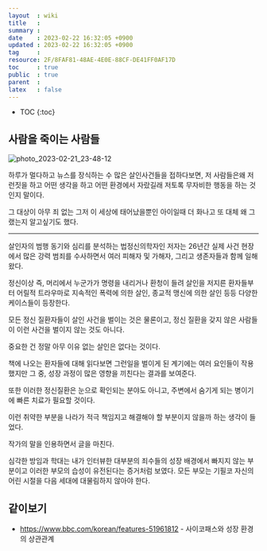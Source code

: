 ```yaml
---
layout  : wiki
title   : 
summary : 
date    : 2023-02-22 16:32:05 +0900
updated : 2023-02-22 16:32:05 +0900
tag     : 
resource: 2F/8FAF81-48AE-4E0E-88CF-DE41FF0AF17D
toc     : true
public  : true
parent  : 
latex   : false
---
```

* TOC
{:toc}

## 사람을 죽이는 사람들

![photo_2023-02-21_23-48-12](https://user-images.githubusercontent.com/85725033/220378224-11980b82-ff45-471f-b3be-c901eec823d5.jpg)

하루가 멀다하고 뉴스를 장식하는 수 많은 살인사건들을 접하다보면, 저 사람들은왜 저런짓을 하고 어떤 생각을 하고 어떤 환경에서 자랐길래 저토록
무자비한 행동을 하는 것인지 말이다.

그 대상이 아무 죄 없는 그저 이 세상에 태어났을뿐인 아이일때 더 화나고 또 대체 왜 그랬는지 알고싶기도 했다.

---

살인자의 범행 동기와 심리를 분석하는 법정신의학자인 저자는 26년간 실제 사건 현장에서 많은 강력 범죄를 수사하면서 여러 피해자 및 가해자,
그리고 생존자들과 함께 일해왔다.

정신이상 즉, 머리에서 누군가가 명령을 내리거나 환청이 들려 살인을 저지른 환자들부터 어릴적 트라우마로 지속적인 폭력에 의한 살인,
종교적 맹신에 의한 살인 등등 다양한 케이스들이 등장한다.

모든 정신 질환자들이 살인 사건을 벌이는 것은 물론이고, 정신 질환을 갖지 않은 사람들이 이런 사건을 벌이지 않는 것도 아니다.

중요한 건 정말 아무 이유 없는 살인은 없다는 것이다.

책에 나오는 환자들에 대해 읽다보면 그런일을 벌이게 된 계기에는 여러 요인들이 작용했지만 그 중, 성장 과정이 많은 영향을 끼친다는 결과를 보여준다.

또한 이러한 정신질환은 눈으로 확인되는 분야도 아니고, 주변에서 숨기게 되는 병이기에 빠른 치료가 필요할 것이다.

이런 취약한 부분을 나라가 적극 책임지고 해결해야 할 부분이지 않을까 하는 생각이 들었다.

작가의 말을 인용하면서 글을 마친다.

심각한 방임과 학대는 내가 인터뷰한 대부분의 죄수들의 성장 배경에서 빠지지 않는 부분이고 이러한 부모의 습성이 유전된다는 증거처럼 보였다.
모든 부모는 기필코 자신의 어린 시절을 다음 세대에 대물림하지 않아야 한다.


## 같이보기

- https://www.bbc.com/korean/features-51961812 - 사이코패스와 성장 환경의 상관관계